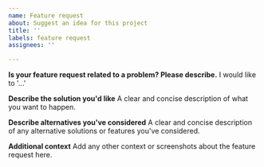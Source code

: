 ```yaml
---
name: Feature request
about: Suggest an idea for this project
title: ''
labels: feature request
assignees: ''

---
```


**Is your feature request related to a problem? Please describe.**
I would like to '...'

**Describe the solution you'd like**
A clear and concise description of what you want to happen.

**Describe alternatives you've considered**
A clear and concise description of any alternative solutions or features you've considered.

**Additional context**
Add any other context or screenshots about the feature request here.
